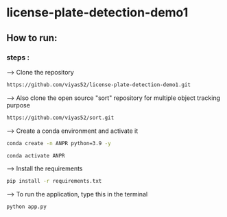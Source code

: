 # license-plate-detection-demo1

## How to run:
### steps :

--> Clone the repository

```bash
https://github.com/viyas52/license-plate-detection-demo1.git
```

--> Also clone the open source "sort" repository for multiple object tracking purpose

```bash
https://github.com/viyas52/sort.git
```


--> Create a conda environment and activate it

```bash
conda create -n ANPR python=3.9 -y
```

```bash
conda activate ANPR
```

--> Install the requirements

```bash
pip install -r requirements.txt
```


--> To run the application, type this in the terminal

```bash
python app.py
```